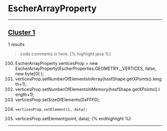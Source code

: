 # EscherArrayProperty

***

## [Cluster 1](./1)
1 results
> code comments is here.
{% highlight java %}
100. EscherArrayProperty verticesProp = new EscherArrayProperty(EscherProperties.GEOMETRY__VERTICES, false, new byte[0] );
101. verticesProp.setNumberOfElementsInArray(hssfShape.getXPoints().length+1);
102. verticesProp.setNumberOfElementsInMemory(hssfShape.getXPoints().length+1);
103. verticesProp.setSizeOfElements(0xFFF0);
109.     verticesProp.setElement(i, data);
115. verticesProp.setElement(point, data);
{% endhighlight %}

***

